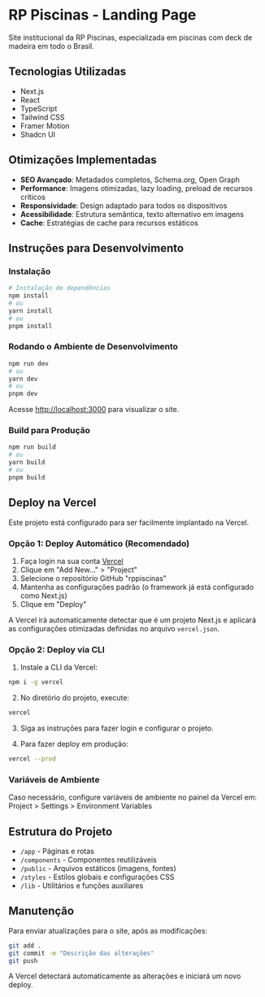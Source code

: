 # RP Piscinas - Landing Page

Site institucional da RP Piscinas, especializada em piscinas com deck de madeira em todo o Brasil.

## Tecnologias Utilizadas

- Next.js
- React
- TypeScript
- Tailwind CSS
- Framer Motion
- Shadcn UI

## Otimizações Implementadas

- **SEO Avançado**: Metadados completos, Schema.org, Open Graph
- **Performance**: Imagens otimizadas, lazy loading, preload de recursos críticos
- **Responsividade**: Design adaptado para todos os dispositivos
- **Acessibilidade**: Estrutura semântica, texto alternativo em imagens
- **Cache**: Estratégias de cache para recursos estáticos

## Instruções para Desenvolvimento

### Instalação

```bash
# Instalação de dependências
npm install
# ou
yarn install
# ou
pnpm install
```

### Rodando o Ambiente de Desenvolvimento

```bash
npm run dev
# ou
yarn dev
# ou
pnpm dev
```

Acesse [http://localhost:3000](http://localhost:3000) para visualizar o site.

### Build para Produção

```bash
npm run build
# ou
yarn build
# ou
pnpm build
```

## Deploy na Vercel

Este projeto está configurado para ser facilmente implantado na Vercel.

### Opção 1: Deploy Automático (Recomendado)

1. Faça login na sua conta [Vercel](https://vercel.com/)
2. Clique em "Add New..." > "Project"
3. Selecione o repositório GitHub "rppiscinas"
4. Mantenha as configurações padrão (o framework já está configurado como Next.js)
5. Clique em "Deploy"

A Vercel irá automaticamente detectar que é um projeto Next.js e aplicará as configurações otimizadas definidas no arquivo `vercel.json`.

### Opção 2: Deploy via CLI

1. Instale a CLI da Vercel:
```bash
npm i -g vercel
```

2. No diretório do projeto, execute:
```bash
vercel
```

3. Siga as instruções para fazer login e configurar o projeto.

4. Para fazer deploy em produção:
```bash
vercel --prod
```

### Variáveis de Ambiente

Caso necessário, configure variáveis de ambiente no painel da Vercel em:
Project > Settings > Environment Variables

## Estrutura do Projeto

- `/app` - Páginas e rotas
- `/components` - Componentes reutilizáveis
- `/public` - Arquivos estáticos (imagens, fontes)
- `/styles` - Estilos globais e configurações CSS
- `/lib` - Utilitários e funções auxiliares

## Manutenção

Para enviar atualizações para o site, após as modificações:

```bash
git add .
git commit -m "Descrição das alterações"
git push
```

A Vercel detectará automaticamente as alterações e iniciará um novo deploy. 